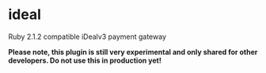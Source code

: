 ideal
=====

Ruby 2.1.2 compatible iDealv3 payment gateway

__Please note, this plugin is still very experimental and only shared for other developers. Do not use this in production yet!__

